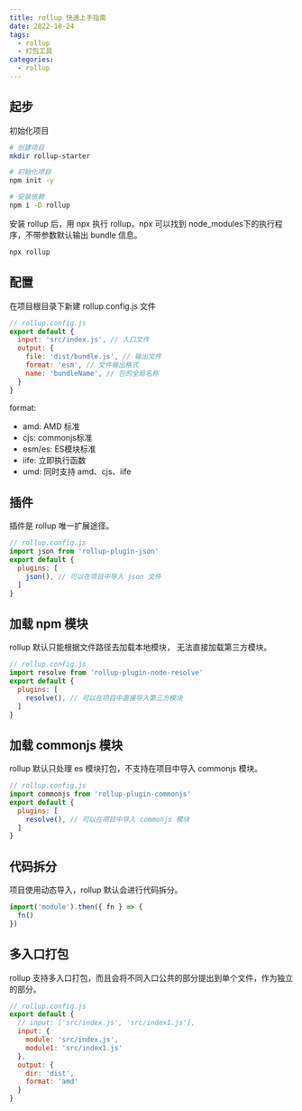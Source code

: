 ```yaml
---
title: rollup 快速上手指南
date: 2022-10-24
tags:
  - rollup
  - 打包工具
categories:
  - rollup
---
```


## 起步

初始化项目

```bash
# 创建项目
mkdir rollup-starter

# 初始化项目
npm init -y

# 安装依赖
npm i -D rollup
```

安装 rollup 后，用 npx 执行 rollup，npx 可以找到 node_modules下的执行程序，不带参数默认输出 bundle 信息。

```bash
npx rollup
```

## 配置

在项目根目录下新建 rollup.config.js 文件

```JavaScript
// rollup.config.js
export default {
  input: 'src/index.js', // 入口文件
  output: {
    file: 'dist/bundle.js', // 输出文件
    format: 'esm', // 文件输出格式
    name: 'bundleName', // 包的全局名称
  }
}
```

format:
- amd: AMD 标准
- cjs: commonjs标准
- esm/es: ES模块标准
- iife: 立即执行函数
- umd: 同时支持 amd、cjs、iife

## 插件

插件是 rollup 唯一扩展途径。

```JavaScript
// rollup.config.js
import json from 'rollup-plugin-json'
export default {
  plugins: [
    json(), // 可以在项目中导入 json 文件
  ]
}
```

## 加载 npm 模块

rollup 默认只能根据文件路径去加载本地模块， 无法直接加载第三方模块。

```JavaScript
// rollup.config.js
import resolve from 'rollup-plugin-node-resolve'
export default {
  plugins: [
    resolve(), // 可以在项目中直接导入第三方模块
  ]
}
```

## 加载 commonjs 模块

rollup 默认只处理 es 模块打包，不支持在项目中导入 commonjs 模块。

```JavaScript
// rollup.config.js
import commonjs from 'rollup-plugin-commonjs'
export default {
  plugins: [
    resolve(), // 可以在项目中导入 commonjs 模块
  ]
}
```

## 代码拆分

项目使用动态导入，rollup 默认会进行代码拆分。

```JavaScript
import('module').then({ fn } => {
  fn()
})
```

## 多入口打包

rollup 支持多入口打包，而且会将不同入口公共的部分提出到单个文件，作为独立的部分。

```JavaScript
// rollup.config.js
export default {
  // input: ['src/index.js', 'src/index1.js'],
  input: {
    module: 'src/index.js',
    module1: 'src/index1.js'
  },
  output: {
    dir: 'dist',
    format: 'amd'
  }
}
```